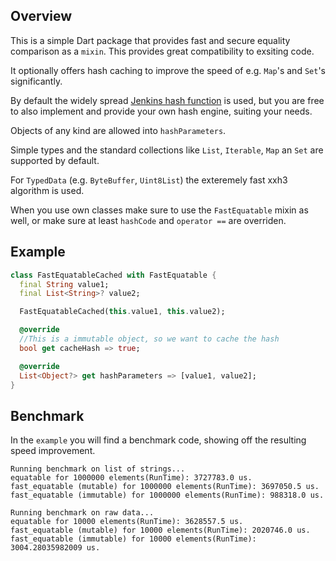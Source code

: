 ## Overview

This is a simple Dart package that provides fast and secure equality comparison as a `mixin`. This provides great compatibility to exsiting code.

It optionally offers hash caching to improve the speed of e.g. `Map`'s and `Set`'s significantly.

By default the widely spread [Jenkins hash function](https://en.wikipedia.org/wiki/Jenkins_hash_function) is used, but you are free to also implement and provide your own hash engine, suiting your needs.

Objects of any kind are allowed into `hashParameters`. 

Simple types and the standard collections like `List`, `Iterable`, `Map` an `Set` are supported by default. 

For `TypedData` (e.g. `ByteBuffer`, `Uint8List`) the exteremely fast xxh3 algorithm is used. 

When you use own classes make sure to use the `FastEquatable` mixin as well, or make sure at least `hashCode` and `operator ==` are overriden.

## Example

```dart
class FastEquatableCached with FastEquatable {
  final String value1;
  final List<String>? value2;

  FastEquatableCached(this.value1, this.value2);

  @override
  //This is a immutable object, so we want to cache the hash
  bool get cacheHash => true;

  @override
  List<Object?> get hashParameters => [value1, value2];
}
```

## Benchmark

In the `example` you will find a benchmark code, showing off the resulting speed improvement.

```
Running benchmark on list of strings...
equatable for 1000000 elements(RunTime): 3727783.0 us.
fast_equatable (mutable) for 1000000 elements(RunTime): 3697050.5 us.
fast_equatable (immutable) for 1000000 elements(RunTime): 988318.0 us.

Running benchmark on raw data...
equatable for 10000 elements(RunTime): 3628557.5 us.
fast_equatable (mutable) for 10000 elements(RunTime): 2020746.0 us.
fast_equatable (immutable) for 10000 elements(RunTime): 3004.28035982009 us.
```